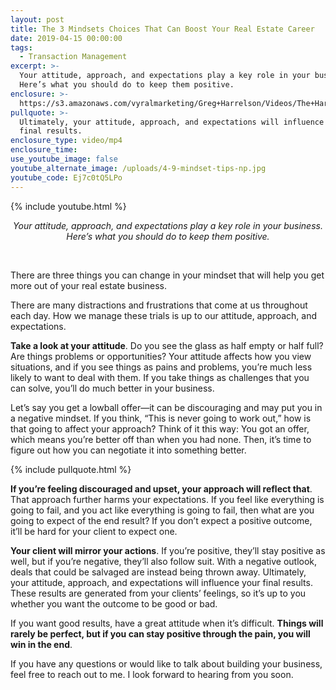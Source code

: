 ```yaml
---
layout: post
title: The 3 Mindsets Choices That Can Boost Your Real Estate Career
date: 2019-04-15 00:00:00
tags:
  - Transaction Management
excerpt: >-
  Your attitude, approach, and expectations play a key role in your business.
  Here’s what you should do to keep them positive.
enclosure: >-
  https://s3.amazonaws.com/vyralmarketing/Greg+Harrelson/Videos/The+Harrelson+Group+-+The+3+Mindsets+Choices+That+Can+Boost+Your+Real+Estate+Career.mp4
pullquote: >-
  Ultimately, your attitude, approach, and expectations will influence your
  final results.
enclosure_type: video/mp4
enclosure_time:
use_youtube_image: false
youtube_alternate_image: /uploads/4-9-mindset-tips-np.jpg
youtube_code: Ej7c0tQ5LPo
---
```


{% include youtube.html %}

<center><em>Your attitude, approach, and expectations play a key role in your business. Here&rsquo;s what you should do to keep them positive.</em></center>

 

There are three things you can change in your mindset that will help you get more out of your real estate business.

There are many distractions and frustrations that come at us throughout each day. How we manage these trials is up to our attitude, approach, and expectations.

**Take a look at your attitude**. Do you see the glass as half empty or half full? Are things problems or opportunities? Your attitude affects how you view situations, and if you see things as pains and problems, you’re much less likely to want to deal with them. If you take things as challenges that you can solve, you’ll do much better in your business.

Let’s say you get a lowball offer—it can be discouraging and may put you in a negative mindset. If you think, “This is never going to work out,” how is that going to affect your approach? Think of it this way: You got an offer, which means you’re better off than when you had none. Then, it’s time to figure out how you can negotiate it into something better.

{% include pullquote.html %}

**If you’re feeling discouraged and upset, your approach will reflect that**. That approach further harms your expectations. If you feel like everything is going to fail, and you act like everything is going to fail, then what are you going to expect of the end result? If you don’t expect a positive outcome, it’ll be hard for your client to expect one.

**Your client will mirror your actions**. If you’re positive, they’ll stay positive as well, but if you’re negative, they’ll also follow suit. With a negative outlook, deals that could be salvaged are instead being thrown away. Ultimately, your attitude, approach, and expectations will influence your final results. These results are generated from your clients’ feelings, so it’s up to you whether you want the outcome to be good or bad.

If you want good results, have a great attitude when it’s difficult. **Things will rarely be perfect, but if you can stay positive through the pain, you will win in the end**.

If you have any questions or would like to talk about building your business, feel free to reach out to me. I look forward to hearing from you soon.